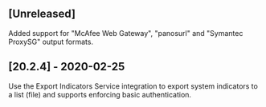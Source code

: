 ## [Unreleased]
Added support for "McAfee Web Gateway", "panosurl" and "Symantec ProxySG" output formats.

## [20.2.4] - 2020-02-25
Use the Export Indicators Service integration to export system indicators to a list (file) and supports enforcing basic authentication.
